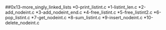 ##0x13-more_singly_linked_lists
*0-print_listint.c
*1-listint_len.c
*2-add_nodeint.c
*3-add_nodeint_end.c
*4-free_listint.c
*5-free_listint2.c
*6-pop_listint.c
*7-get_nodeint.c
*8-sum_listint.c
*9-insert_nodeint.c
*10-delete_nodeint.c
